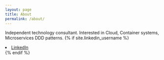 ```yaml
---
layout: page
title: About
permalink: /about/
---
```


Independent technology consultant. Interested in Cloud, Container systems, Microservices DDD patterns.
{% if site.linkedin_username %}
  <li>
    <a href="https://linkedin.com/in/{{ site.linkedin_username }}">
     LinkedIn
    </a>
  </li>
{% endif %}
